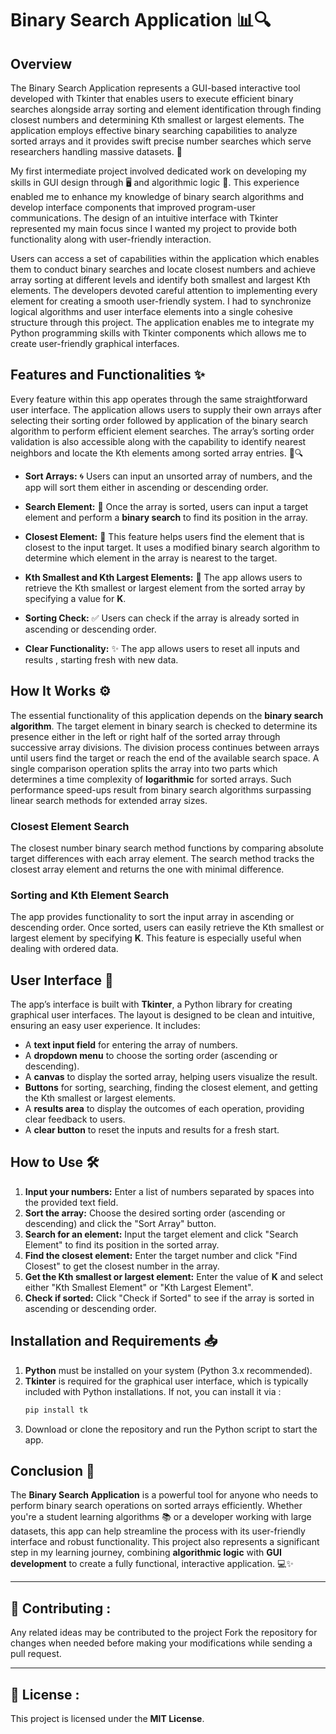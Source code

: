# Binary Search Application 📊🔍

## Overview

The Binary Search Application represents a GUI-based interactive tool developed with Tkinter that enables users to execute efficient binary searches alongside array sorting and element identification through finding closest numbers and determining Kth smallest or largest elements. The application employs effective binary searching capabilities to analyze sorted arrays and it provides swift precise number searches which serve researchers handling massive datasets. 🚀

My first intermediate project involved dedicated work on developing my skills in GUI design through 🖥️ and algorithmic logic 🔧. This experience enabled me to enhance my knowledge of binary search algorithms and develop interface components that improved program-user communications. The design of an intuitive interface with Tkinter represented my main focus since I wanted my project to provide both functionality along with user-friendly interaction.

Users can access a set of capabilities within the application which enables them to conduct binary searches and locate closest numbers and achieve array sorting at different levels and identify both smallest and largest Kth elements. The developers devoted careful attention to implementing every element for creating a smooth user-friendly system. I had to synchronize logical algorithms and user interface elements into a single cohesive structure through this project. The application enables me to integrate my Python programming skills with Tkinter components which allows me to create user-friendly graphical interfaces.

## Features and Functionalities ✨

Every feature within this app operates through the same straightforward user interface. The application allows users to supply their own arrays after selecting their sorting order followed by application of the binary search algorithm to perform efficient element searches. The array’s sorting order validation is also accessible along with the capability to identify nearest neighbors and locate the Kth elements among sorted array entries. 🔢🔍

- **Sort Arrays:** 🌀 Users can input an unsorted array of numbers, and the app will sort them either in ascending or descending order.
  
- **Search Element:** 🔎 Once the array is sorted, users can input a target element and perform a **binary search** to find its position in the array.

- **Closest Element:** 🎯 This feature helps users find the element that is closest to the input target. It uses a modified binary search algorithm to determine which element in the array is nearest to the target.

- **Kth Smallest and Kth Largest Elements:** 🔢 The app allows users to retrieve the Kth smallest or largest element from the sorted array by specifying a value for **K**.

- **Sorting Check:** ✅ Users can check if the array is already sorted in ascending or descending order.

- **Clear Functionality:** ✨ The app allows users to reset all inputs and results , starting fresh with new data.

## How It Works ⚙️

The essential functionality of this application depends on the **binary search algorithm**. The target element in binary search is checked to determine its presence either in the left or right half of the sorted array through successive array divisions. The division process continues between arrays until users find the target or reach the end of the available search space. A single comparison operation splits the array into two parts which determines a time complexity of **logarithmic** for sorted arrays. Such performance speed-ups result from binary search algorithms surpassing linear search methods for extended array sizes.

### Closest Element Search
The closest number binary search method functions by comparing absolute target differences with each array element. The search method tracks the closest array element and returns the one with minimal difference.

### Sorting and Kth Element Search
The app provides functionality to sort the input array in ascending or descending order. Once sorted, users can easily retrieve the Kth smallest or largest element by specifying **K**. This feature is especially useful when dealing with ordered data.

## User Interface 🎨

The app’s interface is built with **Tkinter**, a Python library for creating graphical user interfaces. The layout is designed to be clean and intuitive, ensuring an easy user experience. It includes:

- A **text input field** for entering the array of numbers.
- A **dropdown menu** to choose the sorting order (ascending or descending).
- A **canvas** to display the sorted array, helping users visualize the result.
- **Buttons** for sorting, searching, finding the closest element, and getting the Kth smallest or largest elements.
- A **results area** to display the outcomes of each operation, providing clear feedback to users.
- A **clear button** to reset the inputs and results for a fresh start.

## How to Use 🛠️

1. **Input your numbers:** Enter a list of numbers separated by spaces into the provided text field.
2. **Sort the array:** Choose the desired sorting order (ascending or descending) and click the "Sort Array" button.
3. **Search for an element:** Input the target element and click "Search Element" to find its position in the sorted array.
4. **Find the closest element:** Enter the target number and click "Find Closest" to get the closest number in the array.
5. **Get the Kth smallest or largest element:** Enter the value of **K** and select either "Kth Smallest Element" or "Kth Largest Element".
6. **Check if sorted:** Click "Check if Sorted" to see if the array is sorted in ascending or descending order.

## Installation and Requirements 📥

1. **Python** must be installed on your system (Python 3.x recommended).
2. **Tkinter** is required for the graphical user interface, which is typically included with Python installations. If not, you can install it via :
    ```bash
    pip install tk
    ```
3. Download or clone the repository and run the Python script to start the app.

## Conclusion 🎉

The **Binary Search Application** is a powerful tool for anyone who needs to perform binary search operations on sorted arrays efficiently. Whether you're a student learning algorithms 📚 or a developer working with large datasets, this app can help streamline the process with its user-friendly interface and robust functionality. This project also represents a significant step in my learning journey, combining **algorithmic logic** with **GUI development** to create a fully functional, interactive application. 💻✨

---
## 🤝 Contributing :

Any related ideas may be contributed to the project
Fork the repository for changes when needed before making your modifications while sending a pull request.


---
## 📜 License :

This project is licensed under the **MIT License**.
